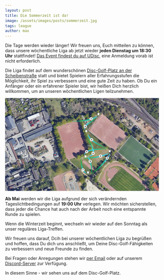 ```yaml
---
layout: post
title: Die Sommerzeit ist da!
image: /assets/images/posts/sommerzeit.jpg
tags: league
author: max
---
```


Die Tage werden wieder länger! Wir freuen uns, Euch mitteilen zu können, dass unsere wöchentliche Liga ab jetzt wieder **jeden Dienstag um 18:30 Uhr** stattfindet! [Das Event findest du auf UDisc](https://udisc.com/leagues/syndication-weekly), eine Anmeldung vorab ist nicht erforderlich.

Die Liga findet auf dem wunderschönen [Disc-Golf-Platz an der Scheibenstraße](https://goo.gl/maps/yqyVDEoEs8Qd5LD56) statt und bietet Spielern aller Erfahrungsstufen die Möglichkeit, ihr Spiel zu verbessern und eine gute Zeit zu haben. Ob Du ein Anfänger oder ein erfahrener Spieler bist, wir heißen Dich herzlich willkommen, um an unseren wöchentlichen Ligen teilzunehmen.

![Liga Layout](/assets/images/posts/scheibenstrasse_layout.jpg)

**Ab Mai** werden wir die Liga aufgrund der sich verändernden Tageslichtbedingungen auf **19:00 Uhr** verlegen. Wir möchten sicherstellen, dass jeder die Chance hat auch nach der Arbeit noch eine entspannte Runde zu spielen.

Wenn die Winterzeit beginnt, wechseln wir wieder auf den Sonntag als unser reguläres Liga-Treffen.

Wir freuen uns darauf, Dcih bei unserer wöchentlichen Liga zu begrüßen und hoffen, dass Du dich uns anschließt, um Deine Disc-Golf-Fähigkeiten zu verbessern und neue Freunde zu finden.

Bei Fragen oder Anregungen stehen wir [per Email](birdie@syndikat.golf) oder auf unserem [Discord-Server](https://discord.gg/bus8ZcaNFT) zur Verfügung.

In diesem Sinne - wir sehen uns auf dem Disc-Golf-Platz.